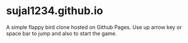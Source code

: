 # sujal1234.github.io

A simple flappy bird clone hosted on Github Pages.
Use up arrow key or space bar to jump and also to start the game.
